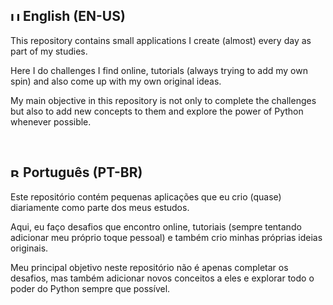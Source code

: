 <h2> <img src="https://cdn-icons-png.flaticon.com/512/323/323329.png" width="15" height="15" alt="United Kingdom" /> <b>English (EN-US)</b> </h2>

<p>This repository contains small applications I create (almost) every day as part of my studies.</p>

<p>Here I do challenges I find online, tutorials (always trying to add my own spin) and also come up with my own original ideas.</p>

<p>My main objective in this repository is not only to complete the challenges but also to add new concepts to them and explore the power of Python whenever possible.</p>

<br>

<h2> <img src="https://cdn-icons-png.flaticon.com/512/197/197386.png" width="15" height="15" alt="Brazil" /> <b>Português (PT-BR)</b> </h2>

<p>Este repositório contém pequenas aplicações que eu crio (quase) diariamente como parte dos meus estudos.</p>

<p>Aqui, eu faço desafios que encontro online, tutoriais (sempre tentando adicionar meu próprio toque pessoal) e também crio minhas próprias ideias originais.</p>

<p>Meu principal objetivo neste repositório não é apenas completar os desafios, mas também adicionar novos conceitos a eles e explorar todo o poder do Python sempre que possível.</p>
